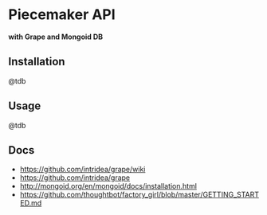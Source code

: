 # Piecemaker API

__with Grape and Mongoid DB__

## Installation
@tdb

## Usage
@tdb

## Docs
 * https://github.com/intridea/grape/wiki
 * https://github.com/intridea/grape
 * http://mongoid.org/en/mongoid/docs/installation.html
 * https://github.com/thoughtbot/factory_girl/blob/master/GETTING_STARTED.md